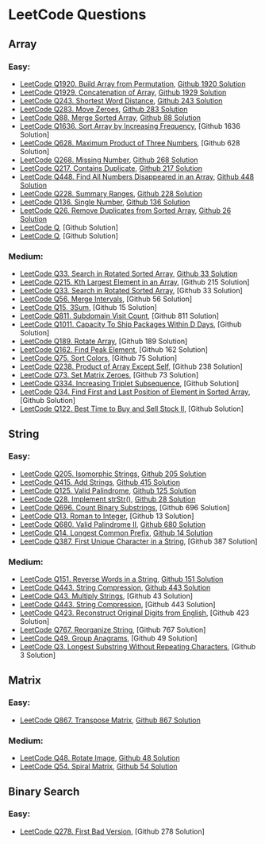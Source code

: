 # LeetCode Questions

## Array
### Easy:
- [LeetCode Q1920. Build Array from Permutation](https://leetcode.com/problems/build-array-from-permutation/),
  [Github 1920 Solution](https://github.com/ShuxinLi05/Leetcode/blob/main/Array/BuildArrayfromPermutation/src/com/company/Main.java)
- [LeetCode Q1929. Concatenation of Array](https://leetcode.com/problems/concatenation-of-array/),
  [Github 1929 Solution](https://github.com/ShuxinLi05/Leetcode/blob/main/Array/ConcatenationOfArray/src/com/company/Main.java)
- [LeetCode Q243. Shortest Word Distance](https://leetcode.com/problems/shortest-word-distance/),
  [Github 243 Solution](https://github.com/ShuxinLi05/Leetcode/blob/main/Array/ShortestWordDistance/src/com/company/Main.java)
- [LeetCode Q283. Move Zeroes](https://leetcode.com/problems/move-zeroes/),
  [Github 283 Solution](https://github.com/ShuxinLi05/Leetcode/blob/main/Array/MoveZeroes/src/com/company/Main.java)
- [LeetCode Q88. Merge Sorted Array](https://leetcode.com/problems/merge-sorted-array/),
  [Github 88 Solution](https://github.com/ShuxinLi05/Leetcode/blob/main/Array/MergeSortedArray/src/com/company/Main.java)
- [LeetCode Q1636. Sort Array by Increasing Frequency](https://leetcode.com/problems/sort-array-by-increasing-frequency/),
  [Github 1636 Solution]
- [LeetCode Q628. Maximum Product of Three Numbers](https://leetcode.com/problems/maximum-product-of-three-numbers/),
  [Github 628 Solution]
- [LeetCode Q268. Missing Number](https://leetcode.com/problems/missing-number/),
  [Github 268 Solution](https://github.com/ShuxinLi05/Leetcode/blob/main/Array/MissingNumber/src/com/company/Main.java)
- [LeetCode Q217. Contains Duplicate](https://leetcode.com/problems/contains-duplicate/),
  [Github 217 Solution](https://github.com/ShuxinLi05/Leetcode/blob/main/Array/ContainDuplicate/src/com/company/Main.java)
- [LeetCode Q448. Find All Numbers Disappeared in an Array](https://leetcode.com/problems/find-all-numbers-disappeared-in-an-array/),
  [Github 448 Solution](https://github.com/ShuxinLi05/Leetcode/blob/main/Array/FindAllNumbersDisaInArray/src/com/company/Main.java)
- [LeetCode Q228. Summary Ranges](https://leetcode.com/problems/summary-ranges/),
  [Github 228 Solution](https://github.com/ShuxinLi05/Leetcode/blob/main/Array/SummaryRanges/src/com/company/Main.java)
- [LeetCode Q136. Single Number](https://leetcode.com/problems/single-number/),
  [Github 136 Solution](https://github.com/ShuxinLi05/Leetcode/blob/main/Array/SingleNumber/src/com/company/Main.java)
- [LeetCode Q26. Remove Duplicates from Sorted Array](https://leetcode.com/problems/remove-duplicates-from-sorted-array/),
  [Github 26 Solution](https://github.com/ShuxinLi05/Leetcode/blob/main/Array/RemoveDuplicateFromSortedArray/src/com/company/Main.java)
- [LeetCode Q](),
  [Github  Solution]
- [LeetCode Q](),
  [Github  Solution]

### Medium:
- [LeetCode Q33. Search in Rotated Sorted Array](https://leetcode.com/problems/search-in-rotated-sorted-array/),
  [Github 33 Solution](https://github.com/ShuxinLi05/Leetcode/blob/main/Array/SearchinRotatedSortedArray/src/com/company/Main.java)
- [LeetCode Q215. Kth Largest Element in an Array](https://leetcode.com/problems/kth-largest-element-in-an-array/),
  [Github 215 Solution]
- [LeetCode Q33. Search in Rotated Sorted Array](https://leetcode.com/problems/search-in-rotated-sorted-array/),
  [Github 33 Solution]
- [LeetCode Q56. Merge Intervals](https://leetcode.com/problems/merge-intervals/),
  [Github 56 Solution]
- [LeetCode Q15. 3Sum](https://leetcode.com/problems/3sum/),
  [Github 15 Solution]
- [LeetCode Q811. Subdomain Visit Count](https://leetcode.com/problems/subdomain-visit-count/),
  [Github 811 Solution]
- [LeetCode Q1011. Capacity To Ship Packages Within D Days](https://leetcode.com/problems/capacity-to-ship-packages-within-d-days/),
  [Github  Solution]
- [LeetCode Q189. Rotate Array](https://leetcode.com/problems/rotate-array/),
  [Github 189 Solution]
- [LeetCode Q162. Find Peak Element](https://leetcode.com/problems/find-peak-element/),
  [Github 162 Solution]
- [LeetCode Q75. Sort Colors](https://leetcode.com/problems/sort-colors/),
  [Github 75 Solution]
- [LeetCode Q238. Product of Array Except Self](https://leetcode.com/problems/product-of-array-except-self/),
  [Github 238 Solution]
- [LeetCode Q73. Set Matrix Zeroes](https://leetcode.com/problems/set-matrix-zeroes/),
  [Github 73 Solution]
- [LeetCode Q334. Increasing Triplet Subsequence](https://leetcode.com/problems/increasing-triplet-subsequence/),
  [Github  Solution]
- [LeetCode Q34. Find First and Last Position of Element in Sorted Array](https://leetcode.com/problems/find-first-and-last-position-of-element-in-sorted-array/),
  [Github  Solution]
- [LeetCode Q122. Best Time to Buy and Sell Stock II](https://leetcode.com/problems/best-time-to-buy-and-sell-stock-ii/),
  [Github  Solution]

## String
### Easy:
- [LeetCode Q205. Isomorphic Strings](https://leetcode.com/problems/isomorphic-strings/),
  [Github 205 Solution](https://github.com/ShuxinLi05/Leetcode/blob/main/String/IsomorphicString/src/com/company/Main.java)
- [LeetCode Q415. Add Strings](https://leetcode.com/problems/add-strings/),
  [Github 415 Solution](https://github.com/ShuxinLi05/Leetcode/blob/main/String/AddString/src/com/company/Main.java)
- [LeetCode Q125. Valid Palindrome](https://leetcode.com/problems/valid-palindrome/),
  [Github 125 Solution](https://github.com/ShuxinLi05/Leetcode/blob/main/String/ValidPalindrome/src/com/company/Main.java)
- [LeetCode Q28. Implement strStr()](https://leetcode.com/problems/implement-strstr/),
  [Github 28 Solution](https://github.com/ShuxinLi05/Leetcode/blob/main/String/ImplementStr/src/com/company/Main.java)
- [LeetCode Q696. Count Binary Substrings](https://leetcode.com/problems/count-binary-substrings/),
  [Github 696 Solution]
- [LeetCode Q13. Roman to Integer](https://leetcode.com/problems/roman-to-integer/),
  [Github 13 Solution]
- [LeetCode Q680. Valid Palindrome II](https://leetcode.com/problems/valid-palindrome-ii/),
  [Github 680 Solution](https://github.com/ShuxinLi05/Leetcode/blob/main/String/ValidPalindromeII/src/com/company/Main.java)
- [LeetCode Q14. Longest Common Prefix](https://leetcode.com/problems/longest-common-prefix/),
  [Github 14 Solution](https://github.com/ShuxinLi05/Leetcode/blob/main/String/LongestCommonPrefix/src/com/company/Main.java)
- [LeetCode Q387. First Unique Character in a String](https://leetcode.com/problems/first-unique-character-in-a-string/),
  [Github 387 Solution]

### Medium:
- [LeetCode Q151. Reverse Words in a String](https://leetcode.com/problems/reverse-words-in-a-string/),
  [Github 151 Solution](https://github.com/ShuxinLi05/Leetcode/blob/main/String/ReverseWordsInAString/src/com/company/Main.java)
- [LeetCode Q443. String Compression](https://leetcode.com/problems/string-compression/),
  [Github 443 Solution](https://github.com/ShuxinLi05/Leetcode/blob/main/String/StringCompression/src/com/company/Main.java)
- [LeetCode Q43. Multiply Strings](https://leetcode.com/problems/multiply-strings/),
  [Github 43 Solution]
- [LeetCode Q443. String Compression](https://leetcode.com/problems/string-compression/),
  [Github 443 Solution]
- [LeetCode Q423. Reconstruct Original Digits from English](https://leetcode.com/problems/reconstruct-original-digits-from-english/),
  [Github 423 Solution]
- [LeetCode Q767. Reorganize String](https://leetcode.com/problems/reorganize-string/),
  [Github 767 Solution]
- [LeetCode Q49. Group Anagrams](https://leetcode.com/problems/group-anagrams/),
  [Github 49 Solution]
- [LeetCode Q3. Longest Substring Without Repeating Characters](https://leetcode.com/problems/longest-substring-without-repeating-characters/),
  [Github 3 Solution]


## Matrix
### Easy:
- [LeetCode Q867. Transpose Matrix](https://leetcode.com/problems/transpose-matrix/),
  [Github 867 Solution](https://github.com/ShuxinLi05/Leetcode/blob/main/Matrix/TransposeMatrix/src/com/company/Main.java)


### Medium:
- [LeetCode Q48. Rotate Image](https://leetcode.com/problems/rotate-image/),
  [Github 48 Solution](https://github.com/ShuxinLi05/Leetcode/blob/main/Matrix/RotateImage/src/com/company/Main.java)
- [LeetCode Q54. Spiral Matrix](https://leetcode.com/problems/spiral-matrix/),
  [Github 54 Solution](https://github.com/ShuxinLi05/Leetcode/blob/main/Matrix/SpiralMatrix/src/com/company/Main.java)

## Binary Search
### Easy:
- [LeetCode Q278. First Bad Version](https://leetcode.com/problems/first-bad-version/),
  [Github 278 Solution]





